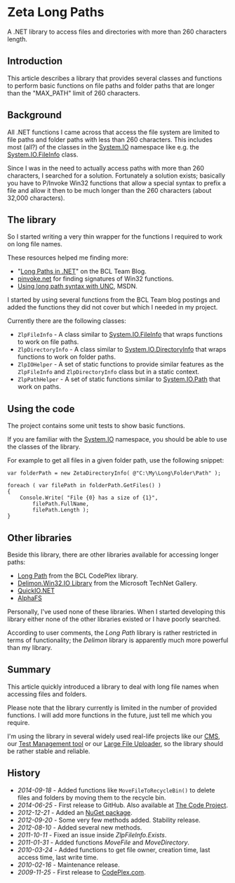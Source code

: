# Zeta Long Paths

A .NET library to access files and directories with more than 260 characters length.

<!--
[![Build state](https://travis-ci.org/UweKeim/ZetaLongPaths.svg?branch=master)](https://travis-ci.org/UweKeim/ZetaLongPaths "Travis CI build status")
-->

## Introduction

This article describes a library that provides several classes and functions to perform basic functions on file paths and folder paths that are longer than the "MAX_PATH" limit of 260 characters.

## Background

All .NET functions I came across that access the file system are limited to file paths and folder paths with less than 260 characters. This includes most (all?) of the classes in the [System.IO](http://msdn.microsoft.com/en-us/library/system.io.aspx) namespace like e.g. the [System.IO.FileInfo](http://msdn.microsoft.com/en-us/library/system.io.fileinfo.aspx) class.

Since I was in the need to actually access paths with more than 260 characters, I searched for a solution. Fortunately a solution exists; basically you have to P/Invoke Win32 functions that allow a special syntax to prefix a file and allow it then to be much longer than the 260 characters (about 32,000 characters).

## The library

So I started writing a very thin wrapper for the functions I required to work on long file names.

These resources helped me finding more:

  * "[Long Paths in .NET](http://blogs.msdn.com/bclteam/archive/2007/02/13/long-paths-in-net-part-1-of-3-kim-hamilton.aspx)" on the BCL Team Blog.
  * [pinvoke.net](http://pinvoke.net/) for finding signatures of Win32 functions.
  * [Using long path syntax with UNC](http://msdn.microsoft.com/en-us/library/aa365247.aspx), MSDN.

I started by using several functions from the BCL Team blog postings and added the functions they did not cover but which I needed in my project.

Currently there are the following classes:

  * `ZlpFileInfo` - A class similar to [System.IO.FileInfo](http://msdn.microsoft.com/en-us/library/system.io.fileinfo.aspx) that wraps functions to work on file paths.
  * `ZlpDirectoryInfo` - A class similar to [System.IO.DirectoryInfo](http://msdn.microsoft.com/en-us/library/system.io.directoryinfo.aspx) that wraps functions to work on folder paths.
  * `ZlpIOHelper` - A set of static functions to provide similar features as the `ZlpFileInfo` and `ZlpDirectoryInfo` class but in a static context.
  * `ZlpPathHelper` - A set of static functions similar to [System.IO.Path](http://msdn.microsoft.com/en-us/library/system.io.path.aspx) that work on paths.

## Using the code

The project contains some unit tests to show basic functions.

If you are familiar with the [System.IO](http://msdn.microsoft.com/en-us/library/system.io.aspx) namespace, you should be able to use the classes of the library.

For example to get all files in a given folder path, use the following snippet:

    var folderPath = new ZetaDirectoryInfo( @"C:\My\Long\Folder\Path" );
	 
    foreach ( var filePath in folderPath.GetFiles() )
    {
        Console.Write( "File {0} has a size of {1}", 
            filePath.FullName, 
            filePath.Length );
    }

## Other libraries

Beside this library, there are other libraries available for accessing longer paths:

- [Long Path](http://bcl.codeplex.com/releases/view/42783) from the BCL CodePlex library.
- [Delimon.Win32.IO Library](https://gallery.technet.microsoft.com/DelimonWin32IO-Library-V40-7ff6b16c) from the Microsoft TechNet Gallery.
- [QuickIO.NET](http://quickio.net/)
- [AlphaFS](https://github.com/alphaleonis/AlphaFS)

Personally, I've used none of these libraries. When I started developing this library either none of the other libraries existed or I have poorly searched.

According to user comments, the _Long Path_ library is rather restricted in terms of functionality; the _Delimon_ library is apparently much more powerful than my library.

## Summary

This article quickly introduced a library to deal with long file names when accessing files and folders.

Please note that the library currently is limited in the number of provided functions. I will add more functions in the future, just tell me which you require.

I'm using the library in several widely used real-life projects like our [CMS](http://www.zeta-producer.com), our [Test Management tool](http://www.zeta-test.com) or our [Large File Uploader](https://www.zeta-uploader.com), so the library should be rather stable and reliable.

## History

  * *2014-09-18* - Added functions like `MoveFileToRecycleBin()` to delete files and folders by moving them to the recycle bin.
  * *2014-06-25* - First release to GitHub. Also available at [The Code Project](http://www.codeproject.com/Articles/44904/Zeta-Long-Paths).
  * *2012-12-21* - Added an [NuGet package](http://nuget.org/packages/ZetaLongPaths).
  * *2012-09-20* - Some very few methods added. Stability release.
  * *2012-08-10* - Added several new methods.
  * *2011-10-11* - Fixed an issue inside _ZlpFileInfo.Exists_.
  * *2011-01-31* - Added functions _MoveFile_ and _MoveDirectory_.
  * *2010-03-24* - Added functions to get file owner, creation time, last access time, last write time.
  * *2010-02-16* - Maintenance release.
  * *2009-11-25* - First release to [CodePlex.com](https://zetalongpaths.codeplex.com).
